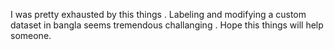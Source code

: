  I was pretty exhausted by this things . Labeling and modifying a custom dataset in bangla seems tremendous challanging . Hope this things will help someone. 
